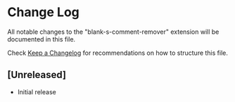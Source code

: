 # Change Log

All notable changes to the "blank-s-comment-remover" extension will be documented in this file.

Check [Keep a Changelog](http://keepachangelog.com/) for recommendations on how to structure this file.

## [Unreleased]

- Initial release